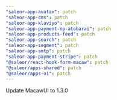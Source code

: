 ```yaml
---
"saleor-app-avatax": patch
"saleor-app-cms": patch
"saleor-app-klaviyo": patch
"saleor-app-payment-np-atobarai": patch
"saleor-app-products-feed": patch
"saleor-app-search": patch
"saleor-app-segment": patch
"saleor-app-smtp": patch
"saleor-app-payment-stripe": patch
"@saleor/react-hook-form-macaw": patch
"@saleor/apps-shared": patch
"@saleor/apps-ui": patch
---
```


Update MacawUI to 1.3.0
